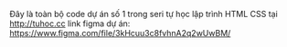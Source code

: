 Đây là toàn bộ code dự án số 1 trong seri tự học lập trình HTML CSS tại http://tuhoc.cc link figma dự án:
https://www.figma.com/file/3kHcuu3c8fvhnA2q2wUwBM/
